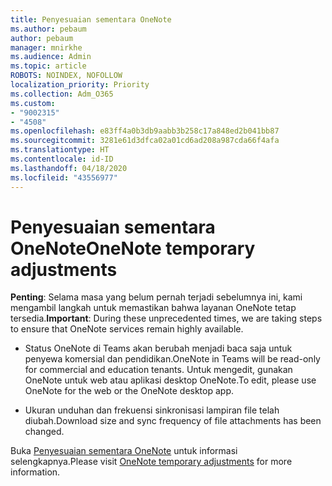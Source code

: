 ```yaml
---
title: Penyesuaian sementara OneNote
ms.author: pebaum
author: pebaum
manager: mnirkhe
ms.audience: Admin
ms.topic: article
ROBOTS: NOINDEX, NOFOLLOW
localization_priority: Priority
ms.collection: Adm_O365
ms.custom:
- "9002315"
- "4508"
ms.openlocfilehash: e83ff4a0b3db9aabb3b258c17a848ed2b041bb87
ms.sourcegitcommit: 3281e61d3dfca02a01cd6ad208a987cda66f4afa
ms.translationtype: HT
ms.contentlocale: id-ID
ms.lasthandoff: 04/18/2020
ms.locfileid: "43556977"
---
```

# <a name="onenote-temporary-adjustments"></a><span data-ttu-id="ce250-102">Penyesuaian sementara OneNote</span><span class="sxs-lookup"><span data-stu-id="ce250-102">OneNote temporary adjustments</span></span>

<span data-ttu-id="ce250-103">**Penting**: Selama masa yang belum pernah terjadi sebelumnya ini, kami mengambil langkah untuk memastikan bahwa layanan OneNote tetap tersedia.</span><span class="sxs-lookup"><span data-stu-id="ce250-103">**Important**: During these unprecedented times, we are taking steps to ensure that OneNote services remain highly available.</span></span>

- <span data-ttu-id="ce250-104">Status OneNote di Teams akan berubah menjadi baca saja untuk penyewa komersial dan pendidikan.</span><span class="sxs-lookup"><span data-stu-id="ce250-104">OneNote in Teams will be read-only for commercial and education tenants.</span></span> <span data-ttu-id="ce250-105">Untuk mengedit, gunakan OneNote untuk web atau aplikasi desktop OneNote.</span><span class="sxs-lookup"><span data-stu-id="ce250-105">To edit, please use OneNote for the web or the OneNote desktop app.</span></span>

- <span data-ttu-id="ce250-106">Ukuran unduhan dan frekuensi sinkronisasi lampiran file telah diubah.</span><span class="sxs-lookup"><span data-stu-id="ce250-106">Download size and sync frequency of file attachments has been changed.</span></span>

<span data-ttu-id="ce250-107">Buka [Penyesuaian sementara OneNote](https://techcommunity.microsoft.com/t5/onenote-service-updates/awareness-of-temporary-adjustments-in-microsoft-onenote/m-p/1248100) untuk informasi selengkapnya.</span><span class="sxs-lookup"><span data-stu-id="ce250-107">Please visit [OneNote temporary adjustments](https://techcommunity.microsoft.com/t5/onenote-service-updates/awareness-of-temporary-adjustments-in-microsoft-onenote/m-p/1248100) for more information.</span></span>
